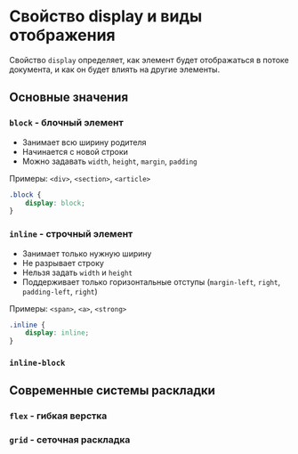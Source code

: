 # Свойство display и виды отображения #

Свойство `display` определяет, как элемент будет отображаться в потоке документа, и как он будет влиять на другие
элементы.

## Основные значения ##

### `block` - блочный элемент ###

* Занимает всю ширину родителя
* Начинается с новой строки
* Можно задавать `width`, `height`, `margin`, `padding`

Примеры: `<div>`, `<section>`, `<article>`

````css
.block {
    display: block;
}
````

### `inline` - строчный элемент ###

* Занимает только нужную ширину
* Не разрывает строку
* Нельзя задать `width` и `height`
* Поддерживает только горизонтальные отступы (`margin-left`, `right`, `padding-left`, `right`)

Примеры: `<span>`, `<a>`, `<strong>`

````css
.inline {
    display: inline;
}
````

### `inline-block` ###

## Современные системы раскладки ##

### `flex` - гибкая верстка ###

### `grid` - сеточная раскладка ###